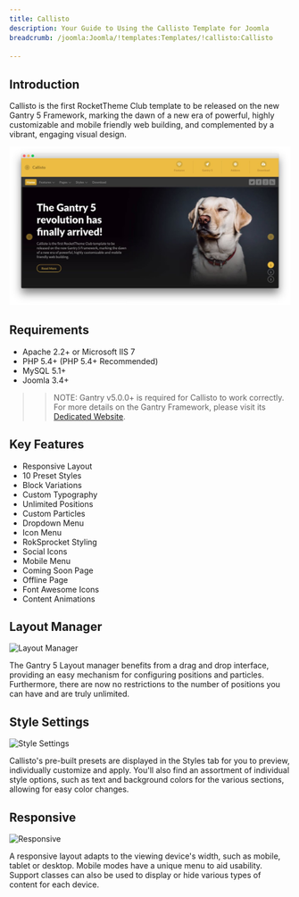 ```yaml
---
title: Callisto
description: Your Guide to Using the Callisto Template for Joomla
breadcrumb: /joomla:Joomla/!templates:Templates/!callisto:Callisto

---
```


Introduction
-----

Callisto is the first RocketTheme Club template to be released on the new Gantry 5 Framework, marking the dawn of a new era of powerful, highly customizable and mobile friendly web building, and complemented by a vibrant, engaging visual design.


![](assets/callisto.jpeg)

Requirements
-----
* Apache 2.2+ or Microsoft IIS 7
* PHP 5.4+ (PHP 5.4+ Recommended)
* MySQL 5.1+
* Joomla 3.4+

>> NOTE: Gantry v5.0.0+ is required for Callisto to work correctly. For more details on the Gantry Framework, please visit its [Dedicated Website](http://gantry.org).

Key Features
-----

* Responsive Layout
* 10 Preset Styles
* Block Variations
* Custom Typography
* Unlimited Positions
* Custom Particles
* Dropdown Menu
* Icon Menu
* RokSprocket Styling
* Social Icons
* Mobile Menu
* Coming Soon Page
* Offline Page
* Font Awesome Icons
* Content Animations

## Layout Manager

![Layout Manager](ft-2.jpg)

The Gantry 5 Layout manager benefits from a drag and drop interface, providing an easy mechanism for configuring positions and particles. Furthermore, there are now no restrictions to the number of positions you can have and are truly unlimited.

## Style Settings

![Style Settings](ft-3.jpg)

Callisto's pre-built presets are displayed in the Styles tab for you to preview, individually customize and apply. You'll also find an assortment of individual style options, such as text and background colors for the various sections, allowing for easy color changes.

## Responsive

![Responsive](ft-4.jpg)

A responsive layout adapts to the viewing device's width, such as mobile, tablet or desktop. Mobile modes have a unique menu to aid usability. Support classes can also be used to display or hide various types of content for each device.